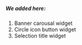 ##### We added here:
1. Banner carousal widget
2. Circle icon button widget
3. Selection title widget